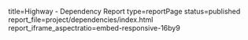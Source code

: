 title=Highway - Dependency Report
type=reportPage
status=published
report_file=project/dependencies/index.html
report_iframe_aspectratio=embed-responsive-16by9
~~~~~~


